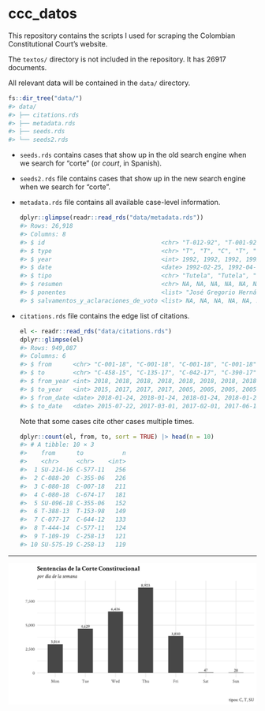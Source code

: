 
<!-- README.md is generated from README.Rmd. Please edit that file -->

# ccc_datos

<!-- badges: start -->
<!-- badges: end -->

This repository contains the scripts I used for scraping the Colombian
Constitutional Court’s website.

The `textos/` directory is not included in the repository. It has 26917
documents.

All relevant data will be contained in the `data/` directory.

``` r
fs::dir_tree("data/")
#> data/
#> ├── citations.rds
#> ├── metadata.rds
#> ├── seeds.rds
#> └── seeds2.rds
```

-   `seeds.rds` contains cases that show up in the old search engine
    when we search for “corte” (or *court*, in Spanish).

-   `seeds2.rds` file contains cases that show up in the new search
    engine when we search for “corte”.

-   `metadata.rds` file contains all available case-level information.

    ``` r
    dplyr::glimpse(readr::read_rds("data/metadata.rds"))
    #> Rows: 26,918
    #> Columns: 8
    #> $ id                                 <chr> "T-012-92", "T-001-92", "C-004-92",…
    #> $ type                               <chr> "T", "T", "C", "T", "T", "C", "T", …
    #> $ year                               <int> 1992, 1992, 1992, 1992, 1992, 1992,…
    #> $ date                               <date> 1992-02-25, 1992-04-03, 1992-05-07…
    #> $ tipo                               <chr> "Tutela", "Tutela", "Constitucional…
    #> $ resumen                            <chr> NA, NA, NA, NA, NA, NA, NA, NA, NA,…
    #> $ ponentes                           <list> "José Gregorio Hernández Galindo",…
    #> $ salvamentos_y_aclaraciones_de_voto <list> NA, NA, NA, NA, NA, NA, NA, NA, NA…
    ```

<!-- -->

-   `citations.rds` file contains the edge list of citations.

    ``` r
    el <- readr::read_rds("data/citations.rds")
    dplyr::glimpse(el)
    #> Rows: 949,087
    #> Columns: 6
    #> $ from      <chr> "C-001-18", "C-001-18", "C-001-18", "C-001-18", "C-001-18", …
    #> $ to        <chr> "C-458-15", "C-135-17", "C-042-17", "C-390-17", "C-1235-05",…
    #> $ from_year <int> 2018, 2018, 2018, 2018, 2018, 2018, 2018, 2018, 2018, 2018, …
    #> $ to_year   <int> 2015, 2017, 2017, 2017, 2005, 2005, 2005, 2005, 2005, 1996, …
    #> $ from_date <date> 2018-01-24, 2018-01-24, 2018-01-24, 2018-01-24, 2018-01-24,…
    #> $ to_date   <date> 2015-07-22, 2017-03-01, 2017-02-01, 2017-06-14, 2005-11-29,…
    ```

    Note that some cases cite other cases multiple times.

    ``` r
    dplyr::count(el, from, to, sort = TRUE) |> head(n = 10)
    #> # A tibble: 10 × 3
    #>    from      to           n
    #>    <chr>     <chr>    <int>
    #>  1 SU-214-16 C-577-11   256
    #>  2 C-088-20  C-355-06   226
    #>  3 C-080-18  C-007-18   211
    #>  4 C-080-18  C-674-17   181
    #>  5 SU-096-18 C-355-06   152
    #>  6 T-388-13  T-153-98   149
    #>  7 C-077-17  C-644-12   133
    #>  8 T-444-14  C-577-11   124
    #>  9 T-109-19  C-258-13   121
    #> 10 SU-575-19 C-258-13   119
    ```

------------------------------------------------------------------------

<img src="weekly-cases.png" style="display: block; margin: auto;" />
